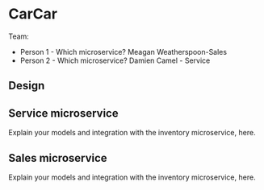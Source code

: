 # CarCar

Team:

* Person 1 - Which microservice?
Meagan Weatherspoon-Sales
* Person 2 - Which microservice?
Damien Camel - Service

## Design

## Service microservice

Explain your models and integration with the inventory
microservice, here.

## Sales microservice

Explain your models and integration with the inventory
microservice, here.
